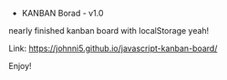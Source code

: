 - KANBAN Borad -
v1.0

nearly finished kanban board with localStorage
yeah!

Link:
https://johnni5.github.io/javascript-kanban-board/

Enjoy!
